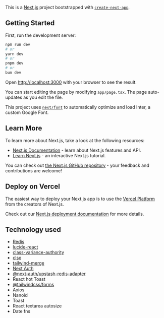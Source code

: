 This is a [Next.js](https://nextjs.org/) project bootstrapped with [`create-next-app`](https://github.com/vercel/next.js/tree/canary/packages/create-next-app).

## Getting Started

First, run the development server:

```bash
npm run dev
# or
yarn dev
# or
pnpm dev
# or
bun dev
```

Open [http://localhost:3000](http://localhost:3000) with your browser to see the result.

You can start editing the page by modifying `app/page.tsx`. The page auto-updates as you edit the file.

This project uses [`next/font`](https://nextjs.org/docs/basic-features/font-optimization) to automatically optimize and load Inter, a custom Google Font.

## Learn More

To learn more about Next.js, take a look at the following resources:

- [Next.js Documentation](https://nextjs.org/docs) - learn about Next.js features and API.
- [Learn Next.js](https://nextjs.org/learn) - an interactive Next.js tutorial.

You can check out [the Next.js GitHub repository](https://github.com/vercel/next.js/) - your feedback and contributions are welcome!

## Deploy on Vercel

The easiest way to deploy your Next.js app is to use the [Vercel Platform](https://vercel.com/new?utm_medium=default-template&filter=next.js&utm_source=create-next-app&utm_campaign=create-next-app-readme) from the creators of Next.js.

Check out our [Next.js deployment documentation](https://nextjs.org/docs/deployment) for more details.

## Technology used
- [Redis](https://upstash.com/)
- [lucide-react](https://lucide.dev/guide/packages/lucide-react) 
- [class-variance-authority](https://cva.style/docs)
- [clsx](https://www.npmjs.com/package/clsx)
- [tailwind-merge](https://www.npmjs.com/package/tailwind-merge)
- [Next Auth](https://www.npmjs.com/package/next-auth)
- [@next-auth/upstash-redis-adapter](https://www.npmjs.com/package/@next-auth/upstash-redis-adapter)
- React hot Toast
- [@tailwindcss/forms](https://www.npmjs.com/package/@tailwindcss/forms)
- Axios
- Nanoid
- Toast
- React textarea autosize
- Date fns